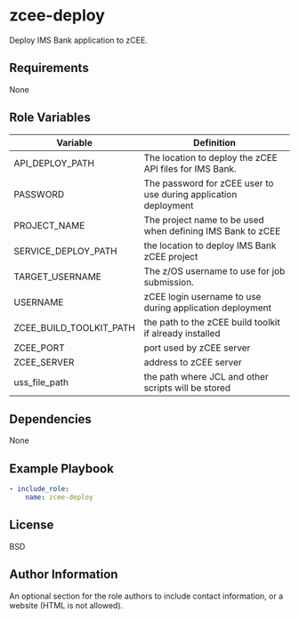 zcee-deploy
=========

Deploy IMS Bank application to zCEE.

Requirements
------------

None

Role Variables
--------------

| Variable                                    | Definition                                                      |
|---------------------------------------------|-----------------------------------------------------------------|
| API_DEPLOY_PATH                             | The location to deploy the zCEE API files for IMS Bank.         |
| PASSWORD                                    | The password for zCEE user to use during application deployment |
| PROJECT_NAME                                | The project name to be used when defining IMS Bank to zCEE      |
| SERVICE_DEPLOY_PATH                         | the location to deploy IMS Bank zCEE project                    |
| TARGET_USERNAME                             | The z/OS username to use for job submission.                    |
| USERNAME                                    | zCEE login username to use during application deployment        |
| ZCEE_BUILD_TOOLKIT_PATH                     | the path to the zCEE build toolkit if already installed         |
| ZCEE_PORT                                   | port used by zCEE server                                        |
| ZCEE_SERVER                                 | address to zCEE server                                          |
| uss_file_path                               | the path where JCL and other scripts will be stored             |

Dependencies
------------

None

Example Playbook
----------------

```yaml
- include_role:
    name: zcee-deploy
```

License
-------

BSD

Author Information
------------------

An optional section for the role authors to include contact information, or a website (HTML is not allowed).
